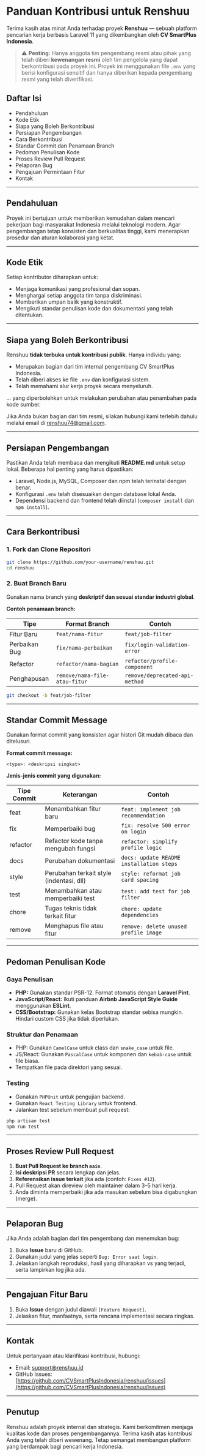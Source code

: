 # Panduan Kontribusi untuk Renshuu

Terima kasih atas minat Anda terhadap proyek **Renshuu** — sebuah platform pencarian kerja berbasis Laravel 11 yang dikembangkan oleh **CV SmartPlus Indonesia**.

> ⚠️ **Penting:** Hanya anggota tim pengembang resmi atau pihak yang telah diberi **kewenangan resmi** oleh tim pengelola yang dapat berkontribusi pada proyek ini. Proyek ini menggunakan file `.env` yang berisi konfigurasi sensitif dan hanya diberikan kepada pengembang resmi yang telah diverifikasi.

## Daftar Isi

* Pendahuluan
* Kode Etik
* Siapa yang Boleh Berkontribusi
* Persiapan Pengembangan
* Cara Berkontribusi
* Standar Commit dan Penamaan Branch
* Pedoman Penulisan Kode
* Proses Review Pull Request
* Pelaporan Bug
* Pengajuan Permintaan Fitur
* Kontak

---

## Pendahuluan

Proyek ini bertujuan untuk memberikan kemudahan dalam mencari pekerjaan bagi masyarakat Indonesia melalui teknologi modern. Agar pengembangan tetap konsisten dan berkualitas tinggi, kami menerapkan prosedur dan aturan kolaborasi yang ketat.

---

## Kode Etik

Setiap kontributor diharapkan untuk:

* Menjaga komunikasi yang profesional dan sopan.
* Menghargai setiap anggota tim tanpa diskriminasi.
* Memberikan umpan balik yang konstruktif.
* Mengikuti standar penulisan kode dan dokumentasi yang telah ditentukan.

---

## Siapa yang Boleh Berkontribusi

Renshuu **tidak terbuka untuk kontribusi publik**. Hanya individu yang:

* Merupakan bagian dari tim internal pengembang CV SmartPlus Indonesia.
* Telah diberi akses ke file `.env` dan konfigurasi sistem.
* Telah memahami alur kerja proyek secara menyeluruh.

... yang diperbolehkan untuk melakukan perubahan atau penambahan pada kode sumber.

Jika Anda bukan bagian dari tim resmi, silakan hubungi kami terlebih dahulu melalui email di [renshuu74@gmail.com](mailto:renshuu74@gmail.com).

---

## Persiapan Pengembangan

Pastikan Anda telah membaca dan mengikuti **README.md** untuk setup lokal. Beberapa hal penting yang harus dipastikan:

* Laravel, Node.js, MySQL, Composer dan npm telah terinstal dengan benar.
* Konfigurasi `.env` telah disesuaikan dengan database lokal Anda.
* Dependensi backend dan frontend telah diinstal (`composer install` dan `npm install`).

---

## Cara Berkontribusi

### 1. Fork dan Clone Repositori

```bash
git clone https://github.com/your-username/renshuu.git
cd renshuu
```

### 2. Buat Branch Baru

Gunakan nama branch yang **deskriptif dan sesuai standar industri global**.

**Contoh penamaan branch:**

| Tipe          | Format Branch                 | Contoh                         |
| ------------- | ----------------------------- | ------------------------------ |
| Fitur Baru    | `feat/nama-fitur`             | `feat/job-filter`              |
| Perbaikan Bug | `fix/nama-perbaikan`          | `fix/login-validation-error`   |
| Refactor      | `refactor/nama-bagian`        | `refactor/profile-component`   |
| Penghapusan   | `remove/nama-file-atau-fitur` | `remove/deprecated-api-method` |

```bash
git checkout -b feat/job-filter
```

---

## Standar Commit Message

Gunakan format commit yang konsisten agar histori Git mudah dibaca dan ditelusuri.

**Format commit message:**

```
<type>: <deskripsi singkat>
```

**Jenis-jenis commit yang digunakan:**

| Tipe Commit | Keterangan                               | Contoh                                   |
| ----------- | ---------------------------------------- | ---------------------------------------- |
| feat        | Menambahkan fitur baru                   | `feat: implement job recommendation`     |
| fix         | Memperbaiki bug                          | `fix: resolve 500 error on login`        |
| refactor    | Refactor kode tanpa mengubah fungsi      | `refactor: simplify profile logic`       |
| docs        | Perubahan dokumentasi                    | `docs: update README installation steps` |
| style       | Perubahan terkait style (indentasi, dll) | `style: reformat job card spacing`       |
| test        | Menambahkan atau memperbaiki test        | `test: add test for job filter`          |
| chore       | Tugas teknis tidak terkait fitur         | `chore: update dependencies`             |
| remove      | Menghapus file atau fitur                | `remove: delete unused profile image`    |

---

## Pedoman Penulisan Kode

### Gaya Penulisan

* **PHP:** Gunakan standar PSR-12. Format otomatis dengan **Laravel Pint**.
* **JavaScript/React:** Ikuti panduan **Airbnb JavaScript Style Guide** menggunakan **ESLint**.
* **CSS/Bootstrap:** Gunakan kelas Bootstrap standar sebisa mungkin. Hindari custom CSS jika tidak diperlukan.

### Struktur dan Penamaan

* PHP: Gunakan `CamelCase` untuk class dan `snake_case` untuk file.
* JS/React: Gunakan `PascalCase` untuk komponen dan `kebab-case` untuk file biasa.
* Tempatkan file pada direktori yang sesuai.

### Testing

* Gunakan `PHPUnit` untuk pengujian backend.
* Gunakan `React Testing Library` untuk frontend.
* Jalankan test sebelum membuat pull request:

```bash
php artisan test
npm run test
```

---

## Proses Review Pull Request

1. **Buat Pull Request ke branch `main`**.
2. **Isi deskripsi PR** secara lengkap dan jelas.
3. **Referensikan issue terkait** jika ada (contoh: `Fixes #12`).
4. Pull Request akan direview oleh maintainer dalam 3–5 hari kerja.
5. Anda diminta memperbaiki jika ada masukan sebelum bisa digabungkan (merge).

---

## Pelaporan Bug

Jika Anda adalah bagian dari tim pengembang dan menemukan bug:

1. Buka **Issue** baru di GitHub.
2. Gunakan judul yang jelas seperti `Bug: Error saat login`.
3. Jelaskan langkah reproduksi, hasil yang diharapkan vs yang terjadi, serta lampirkan log jika ada.

---

## Pengajuan Fitur Baru

1. Buka **Issue** dengan judul diawali `[Feature Request]`.
2. Jelaskan fitur, manfaatnya, serta rencana implementasi secara ringkas.

---

## Kontak

Untuk pertanyaan atau klarifikasi kontribusi, hubungi:

* Email: [support@renshuu.id](mailto:support@renshuu.id)
* GitHub Issues: [https://github.com/CVSmartPlusIndonesia/renshuu/issues](https://github.com/CVSmartPlusIndonesia/renshuu/issues)

---

## Penutup

Renshuu adalah proyek internal dan strategis. Kami berkomitmen menjaga kualitas kode dan proses pengembangannya. Terima kasih atas kontribusi Anda yang telah diberi wewenang. Tetap semangat membangun platform yang berdampak bagi pencari kerja Indonesia.